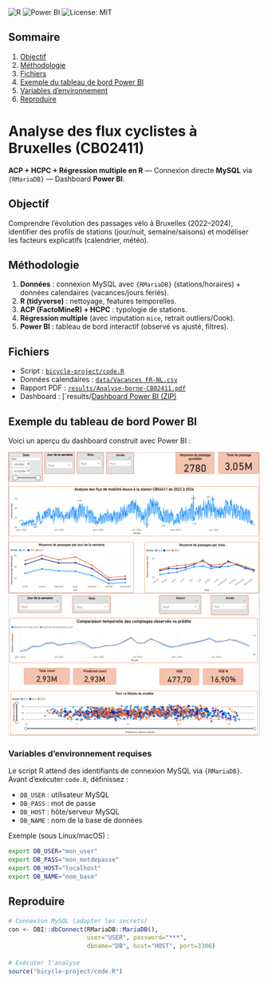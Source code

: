 ![R](https://img.shields.io/badge/R-276DC3?logo=r&logoColor=white)
![Power BI](https://img.shields.io/badge/PowerBI-F2C811?logo=power-bi&logoColor=black)
![License: MIT](https://img.shields.io/badge/License-MIT-green.svg)

## Sommaire
1. [Objectif](#objectif)
2. [Méthodologie](#méthodologie)
3. [Fichiers](#fichiers)
4. [Exemple du tableau de bord Power BI](#exemple-du-tableau-de-bord-power-bi)
5. [Variables d’environnement](#variables-denvironnement-requises)
6. [Reproduire](#reproduire)


# Analyse des flux cyclistes à Bruxelles (CB02411)
**ACP + HCPC + Régression multiple en R** — Connexion directe **MySQL** via `{RMariaDB}` — Dashboard **Power BI**.

## Objectif
Comprendre l’évolution des passages vélo à Bruxelles (2022–2024), identifier des profils de stations (jour/nuit, semaine/saisons) et modéliser les facteurs explicatifs (calendrier, météo).

## Méthodologie
1) **Données** : connexion MySQL avec `{RMariaDB}` (stations/horaires) + données calendaires (vacances/jours fériés).  
2) **R (tidyverse)** : nettoyage, features temporelles.  
3) **ACP (FactoMineR) + HCPC** : typologie de stations.  
4) **Régression multiple** (avec imputation `mice`, retrait outliers/Cook).  
5) **Power BI** : tableau de bord interactif (observé vs ajusté, filtres).

## Fichiers
- Script : [`bicycle-project/code.R`](bicycle-project/code.R)  
- Données calendaires : [`data/Vacances FR-NL.csv`](data/Vacances%20FR-NL.csv)  
- Rapport PDF : [`results/Analyse-borne-CB02411.pdf`](results/Analyse-borne-CB02411.pdf)  
- Dashboard : [`results/[Dashboard Power BI (ZIP)](results/dashboard-cb02411.zip)


## Exemple du tableau de bord Power BI

Voici un aperçu du dashboard construit avec Power BI :

![Dashboard Power BI – vue 1](docs/dashboard-powerbi-1.png)
![Dashboard Power BI – vue 2](docs/dashboard-powerbi-2.png)




### Variables d’environnement requises
Le script R attend des identifiants de connexion MySQL via `{RMariaDB}`.  
Avant d’exécuter `code.R`, définissez :

- `DB_USER` : utilisateur MySQL
- `DB_PASS` : mot de passe
- `DB_HOST` : hôte/serveur MySQL
- `DB_NAME` : nom de la base de données

Exemple (sous Linux/macOS) :
```bash
export DB_USER="mon_user"
export DB_PASS="mon_motdepasse"
export DB_HOST="localhost"
export DB_NAME="nom_base"
```
## Reproduire
```r
# Connexion MySQL (adapter les secrets)
con <- DBI::dbConnect(RMariaDB::MariaDB(),
                      user="USER", password="***",
                      dbname="DB", host="HOST", port=3306)

# Exécuter l'analyse
source("bicycle-project/code.R")
